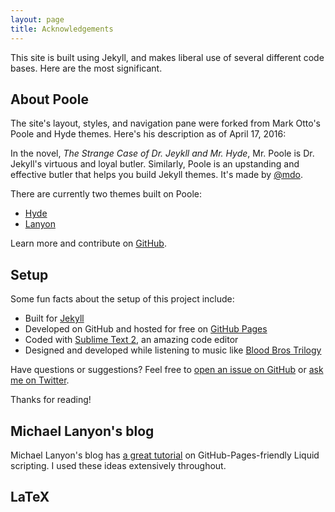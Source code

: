 ```yaml
---
layout: page
title: Acknowledgements
---
```


This site is built using Jekyll, and makes liberal use of several different code bases. Here are the most significant.

## About Poole

The site's layout, styles, and navigation pane were forked from Mark Otto's Poole and Hyde themes. Here's his description as of April 17, 2016:

In the novel, *The Strange Case of Dr. Jeykll and Mr. Hyde*, Mr. Poole is Dr. Jekyll's virtuous and loyal butler. Similarly, Poole is an upstanding and effective butler that helps you build Jekyll themes. It's made by [@mdo](https://twitter.com/mdo).

There are currently two themes built on Poole:

* [Hyde](http://hyde.getpoole.com)
* [Lanyon](http://lanyon.getpoole.com)

Learn more and contribute on [GitHub](https://github.com/poole).

## Setup

Some fun facts about the setup of this project include:

* Built for [Jekyll](http://jekyllrb.com)
* Developed on GitHub and hosted for free on [GitHub Pages](https://pages.github.com)
* Coded with [Sublime Text 2](http://sublimetext.com), an amazing code editor
* Designed and developed while listening to music like [Blood Bros Trilogy](https://soundcloud.com/maddecent/sets/blood-bros-series)

Have questions or suggestions? Feel free to [open an issue on GitHub](https://github.com/poole/issues/new) or [ask me on Twitter](https://twitter.com/mdo).

Thanks for reading!

## Michael Lanyon's blog

Michael Lanyon's blog has [a great tutorial](https://blog.lanyonm.org/articles/2013/11/21/alphabetize-jekyll-page-tags-pure-liquid.html) on GitHub-Pages-friendly Liquid scripting. I used these ideas extensively throughout.

## LaTeX

